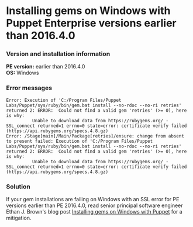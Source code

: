 # Installing gems on Windows with Puppet Enterprise versions earlier than 2016.4.0
<h3 id="version-and-installation-information">Version and installation information</h3>
<p><strong>PE version:</strong> earlier than 2016.4.0<br><strong>OS:</strong> Windows</p>
<h3 id="error-messages">Error messages</h3>
<pre><code>Error: Execution of 'C:/Program Files/Puppet Labs/Puppet/sys/ruby/bin/gem.bat install --no-rdoc --no-ri retries' returned 2: ERROR:  Could not find a valid gem 'retries' (&gt;= 0), here is why:
          Unable to download data from https://rubygems.org/ - SSL_connect returned=1 errno=0 state=error: certificate verify failed (https://api.rubygems.org/specs.4.8.gz)
Error: /Stage[main]/Main/Package[retries]/ensure: change from absent to present failed: Execution of 'C:/Program Files/Puppet Labs/Puppet/sys/ruby/bin/gem.bat install --no-rdoc --no-ri retries' returned 2: ERROR:  Could not find a valid gem 'retries' (&gt;= 0), here is why:
          Unable to download data from https://rubygems.org/ - SSL_connect returned=1 errno=0 state=error: certificate verify failed (https://api.rubygems.org/specs.4.8.gz)</code></pre>
<h3>Solution</h3>
<p>If your gem installations are failing on Windows with an SSL error for PE versions earlier than PE 2016.4.0, read senior principal software engineer Ethan J. Brown's blog post <a href="https://puppet.com/blog/installing-gems-windows-puppet">Installing gems on Windows with Puppet</a> for a mitigation.</p>
